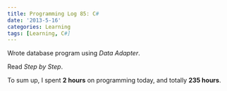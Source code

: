 ```yaml
---
title: Programming Log 85: C#
date: '2013-5-16'
categories: Learning
tags: [Learning, C#]
---
```


Wrote database program using *Data Adapter*.

Read *Step by Step*.

To sum up, I spent **2 hours** on programming today, and totally **235 hours**. 